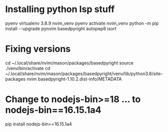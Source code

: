 # Installing python lsp stuff
pyenv virtualenv 3.8.9 nvim_venv
pyenv activate nvim_venv
python -m pip install --upgrade pynvim basedpyright autopep8 isort

# Fixing versions
cd ~/.local/share/nvim/mason/packages/basedpyright
source ./venv/bin/activate
cd ~/.local/share/nvim/mason/packages/basedpyright/venv/lib/python3.8/site-packages
nvim basedpyright-1.10.2.dist-info/METADATA
# Change to nodejs-bin>=18 ... to nodejs-bin==16.15.1a4
pip install nodejs-bin==16.15.1a4

